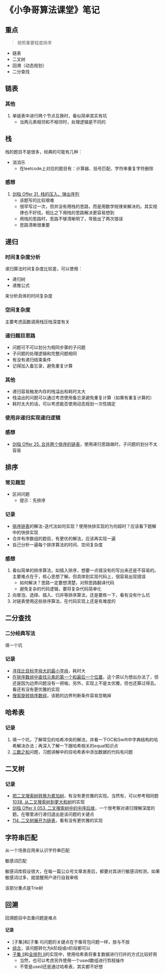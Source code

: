 # 《小争哥算法课堂》笔记

## 重点

> 按照重要程度排序

- 链表
- 二叉树
- 回溯（动态规划）
- 二分查找

## 链表

### 其他
1. 单链表中进行两个节点互换时，看似简单其实有坑
	- 当两元素相邻和不相邻时，处理逻辑是不同的

## 栈

栈的题目不是很多，经典的可能有几种：

- 消消乐
	- 在leetcode上对应的题目有：计算器、括号匹配、字符串重复字符删除

### 感想
1. [剑指 Offer 31. 栈的压入、弹出序列](https://leetcode-cn.com/problems/zhan-de-ya-ru-dan-chu-xu-lie-lcof/)
	- 该题写的比较艰难
	- 很早写过一次，但并没有用栈的思路，而是用数学规律来解决的。其实规律也不好找，相比之下用栈的思路解决更容易想到
	- 用栈的思路时，思路不够清晰明了，导致出了两次错误
	- 思路清晰很重要

## 递归

### 时间复杂度分析

递归算法时间复杂度比较差，可以使用：

- 递归树
- 递推公式

来分析具体的时间复杂度

### 空间复杂度

主要考虑函数调用栈压栈深度有关

### 递归题目思路

- 问题可不可以划分为相同步骤的子问题
- 子问题的处理逻辑和完整问题相同
- 有没有递归结束条件
- 记得加入备忘录，避免重复计算

### 其他
- 递归容易触发内存的栈溢出和耗时太大
- 栈溢出的问题可以通过考虑使用备忘录避免重复计算（如果有重复计算的）
- 耗时太大的话，可以考虑能否使用动态规划一次性搞定

### 使用非递归实现递归逻辑


### 感想
- [剑指 Offer 25. 合并两个排序的链表](https://leetcode-cn.com/problems/he-bing-liang-ge-pai-xu-de-lian-biao-lcof/)，使用递归思路做时，子问题的划分不太容易


## 排序

### 常见题型

- 区间问题
	- 提示：先排序

### 记录
- [排序链表](https://leetcode-cn.com/problems/sort-list/)的解法-迭代法如何实现？使用快排实现的为何超时？应该看下题解中的快排实现
- 合并有序数组的题目，有更优的解法，应该再实现一遍
- 自己分析一遍每个排序算法的时间、空间复杂度

### 感想
1. 看似简单的排序算法，如插入排序，想要一点错没有的写出来还是不容易的。主要难点在于，核心思想了解。但具体到实现代码上，很容易出现错误
	- 如何解决？思路一定要想清楚，对照思路翻译代码
	- 避免复杂的代码逻辑，要将复杂代码简单化
2. 向冒泡、选择、插入、归并等排序算法，还是要练一下，看有没有什么坑
3. 对链表使用这些排序算法，在代码实现上还是有难度的

## 二分查找

### 二分经典写法

填一个坑

### 记录
- [寻找比目标字母大的最小字母](https://leetcode-cn.com/problems/find-smallest-letter-greater-than-target/)，耗时大
- [在排序数组中查找元素的第一个和最后一个位置](https://leetcode-cn.com/problems/find-first-and-last-position-of-element-in-sorted-array/)，这个原以为想出办法了，但还是因为边界问题没有一把唆。另外，实现上不是太优雅，但也还算过得去。看还有没有更优雅的实现
- [搜索旋转排序数组](https://leetcode-cn.com/problems/search-in-rotated-sorted-array/)，该题的边界判断条件容易忽略掉

## 哈希表

### 记录
1. 填一个坑，了解常见的哈希冲突的解法，并看一下OC和Swift中字典结构的哈希解决办法；再深入了解一下跟哈希相关的equal知识点
4. [三数之和](https://leetcode-cn.com/problems/3sum/solution/)问题，习题讲解中的往哈希表中添加数据的代码有问题


## 二叉树

### 记录
- [把二叉搜索树转换为累加树](https://leetcode.cn/problems/convert-bst-to-greater-tree/)，有没有更优雅的实现。当然有，可以参考相同题[1038. 从二叉搜索树到更大和树](https://leetcode.cn/problems/binary-search-tree-to-greater-sum-tree/submissions/)的实现
- [剑指 Offer II 053. 二叉搜索树中的中序后继](https://leetcode.cn/problems/P5rCT8/)，一个很考察对递归理解深度的题。在哪里进行递归退出是该问题的关键点
- [114. 二叉树展开为链表](https://leetcode.cn/problems/flatten-binary-tree-to-linked-list/submissions/)，看有没有更优雅的实现


## 字符串匹配

从一个场景应用来认识字符串匹配

敏感词匹配

敏感词库假设很大，在每一篇公众号文章发表后，都要对其进行敏感词检测，如果敏感词过多，就提醒用户进行自我审核


该部分重点是Trie树


## 回溯

回溯题目中去重问题是难点

#### 记录

- [子集]和[子集 II]问题的关键点在于像背包问题一样，放与不放
- [组合](https://leetcode.cn/problems/combinations/submissions/)，该问题转化为k阶段或n阶段都可以
- [子集 II](https://leetcode.cn/problems/subsets-ii/)和[全排列 II](https://leetcode.cn/problems/permutations-ii/)的实现中，使用哈希表将重复数据进行归并的方式比较好用
	- 当然，也可以考虑另外使用一个used数组进行剪枝操作
	- 不管是used还是通过哈希表，其实都不好想